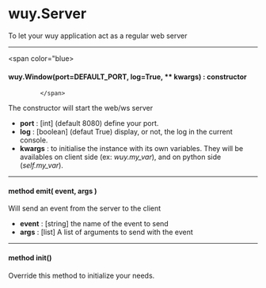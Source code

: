 # wuy.Server
To let your wuy application act as a regular web server

---
<span color="blue>
#### wuy.Window(port=DEFAULT_PORT, log=True, ** kwargs) : constructor
             </span>
The constructor will start the web/ws server
  * **port** : [int] (default 8080) define your port.
  * **log** : [boolean] (defaut True) display, or not, the log in the current console.
  * **kwargs** : to initialise the instance with its own variables. They will be availables on client side (ex: _wuy.my_var_), and on python side (_self.my_var_).

---
#### method emit( event, args )
Will send an event from the server to the client
  * **event** : [string] the name of the event to send
  * **args** : [list] A list of arguments to send with the event

---
#### method init()
Override this method to initialize your needs.
